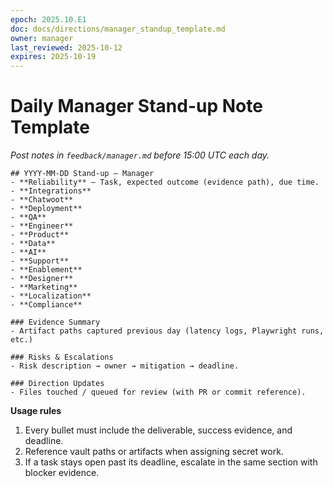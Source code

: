 ```yaml
---
epoch: 2025.10.E1
doc: docs/directions/manager_standup_template.md
owner: manager
last_reviewed: 2025-10-12
expires: 2025-10-19
---
```

# Daily Manager Stand-up Note Template

_Post notes in `feedback/manager.md` before 15:00 UTC each day._

```
## YYYY-MM-DD Stand-up — Manager
- **Reliability** — Task, expected outcome (evidence path), due time.
- **Integrations**
- **Chatwoot**
- **Deployment**
- **QA**
- **Engineer**
- **Product**
- **Data**
- **AI**
- **Support**
- **Enablement**
- **Designer**
- **Marketing**
- **Localization**
- **Compliance**

### Evidence Summary
- Artifact paths captured previous day (latency logs, Playwright runs, etc.)

### Risks & Escalations
- Risk description → owner → mitigation → deadline.

### Direction Updates
- Files touched / queued for review (with PR or commit reference).
```

**Usage rules**
1. Every bullet must include the deliverable, success evidence, and deadline.
2. Reference vault paths or artifacts when assigning secret work.
3. If a task stays open past its deadline, escalate in the same section with blocker evidence.
